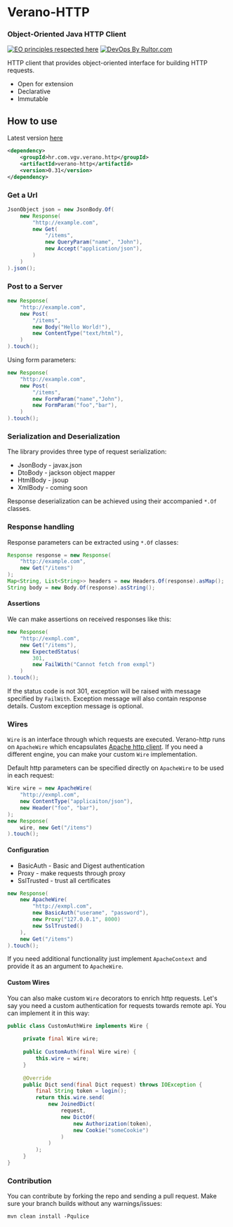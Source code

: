 # Verano-HTTP
### Object-Oriented Java HTTP Client
[![EO principles respected here](http://www.elegantobjects.org/badge.svg)](http://www.elegantobjects.org)
[![DevOps By Rultor.com](http://www.rultor.com/b/Vatavuk/verano-http)](http://www.rultor.com/p/Vatavuk/verano-http)

HTTP client that provides object-oriented interface for building HTTP requests. 

- Open for extension
- Declarative
- Immutable

## How to use
Latest version [here](https://github.com/Vatavuk/verano-http/releases)
```xml
<dependency>
    <groupId>hr.com.vgv.verano.http</groupId>
    <artifactId>verano-http</artifactId>
    <version>0.31</version>
</dependency>
```
### Get a Url
```java
JsonObject json = new JsonBody.Of(
    new Response(
        "http://example.com",
        new Get(
            "/items",
            new QueryParam("name", "John"),
            new Accept("application/json"),
        )
    )
).json();
```

### Post to a Server
```java
new Response(
    "http://example.com",
    new Post(
        "/items",
        new Body("Hello World!"),
        new ContentType("text/html"),
    )
).touch();
```
Using form parameters:
```java
new Response(
    "http://example.com",
    new Post(
        "/items",
        new FormParam("name","John"),
        new FormParam("foo","bar"),
    )
).touch();
```

### Serialization and Deserialization
The library provides three type of request serialization:
- JsonBody - javax.json
- DtoBody  - jackson object mapper
- HtmlBody - jsoup
- XmlBody  - coming soon

Response deserialization can be achieved using their accompanied `*.Of` classes.

### Response handling
Response parameters can be extracted using `*.Of` classes:
```java
Response response = new Response(
    "http://example.com",
    new Get("/items")
);
Map<String, List<String>> headers = new Headers.Of(response).asMap();
String body = new Body.Of(response).asString();
```

#### Assertions
We can make assertions on received responses like this:
```java
new Response(
    "http://exmpl.com",
    new Get("/items"),
    new ExpectedStatus(
        301, 
        new FailWith("Cannot fetch from exmpl")
    )
).touch();
```
If the status code is not 301, exception will be raised with message specified
by `FailWith`. Exception message will also contain response details. Custom
exception message is optional.

### Wires
`Wire` is an interface through which requests are executed. Verano-http runs 
on `ApacheWire` which encapsulates [Apache http client](https://github.com/apache/httpcomponents-client).
If you need a different engine, you can make your custom `Wire` implementation.

Default http parameters can be specified directly on `ApacheWire` to be used
in each request:
```java
Wire wire = new ApacheWire(
    "http://exmpl.com",
    new ContentType("applicaiton/json"),
    new Header("foo", "bar"),
);
new Response(
    wire, new Get("/items")
).touch();
```

#### Configuration
- BasicAuth - Basic and Digest authentication
- Proxy - make requests through proxy
- SslTrusted - trust all certificates

```java
new Response(
    new ApacheWire(
        "http://exmpl.com", 
        new BasicAuth("userame", "password"),
        new Proxy("127.0.0.1", 8000)
        new SslTrusted()
    ),
    new Get("/items")
).touch();
```
If you need additional functionality just implement `ApacheContext` and provide
it as an argument to `ApacheWire`.

#### Custom Wires


You can also make custom `Wire` decorators to enrich http requests. Let's say
you need a custom authentication for requests towards remote api.
You can implement it in this way:

```java
public class CustomAuthWire implements Wire {
 
     private final Wire wire;
 
     public CustomAuth(final Wire wire) {
         this.wire = wire;
     }
 
     @Override
     public Dict send(final Dict request) throws IOException {
         final String token = login();
         return this.wire.send(
             new JoinedDict(
                 request,
                 new DictOf(
                     new Authorization(token),
                     new Cookie("someCookie")
                 )
             )
         );
     }
}
```
### Contribution
You can contribute by forking the repo and sending a pull request.
Make sure your branch builds without any warnings/issues:

```
mvn clean install -Pqulice
```
